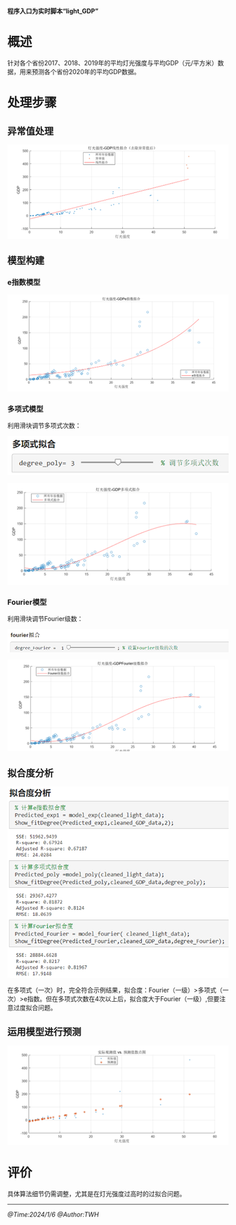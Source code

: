 **程序入口为实时脚本“light_GDP”**

# 概述

针对各个省份2017、2018、2019年的平均灯光强度与平均GDP（元/平方米）数据，用来预测各个省份2020年的平均GDP数据。

# 处理步骤

## 异常值处理

![70455401077](assets/1704554010772.png)

## 模型构建

### e指数模型

![70455448810](assets/1704554488104.png)

### 多项式模型

利用滑块调节多项式次数：

![70455427220](assets/1704554272200.png)

![70455446577](assets/1704554465773.png)

### Fourier模型

利用滑块调节Fourier级数：

![70455436570](assets/1704554365704.png)

![70455441476](assets/1704554414764.png)

## 拟合度分析

![70455459636](assets/1704554596368.png)

在多项式（一次）时，完全符合示例结果，拟合度：Fourier（一级）>多项式（一次）>e指数。但在多项式次数在4次以上后，拟合度大于Fourier（一级）,但要注意过度拟合问题。

## 运用模型进行预测

![70455413727](assets/1704554137278.png)

# 评价

具体算法细节仍需调整，尤其是在灯光强度过高时的过拟合问题。

---

*@Time:2024/1/6* 
*@Author:TWH*

